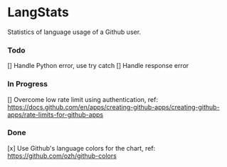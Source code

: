 # LangStats

Statistics of language usage of a Github user.

### Todo

[] Handle Python error, use try catch
[] Handle response error

### In Progress

[] Overcome low rate limit using authentication, ref: https://docs.github.com/en/apps/creating-github-apps/creating-github-apps/rate-limits-for-github-apps

### Done

[x] Use Github's language colors for the chart, ref: https://github.com/ozh/github-colors
